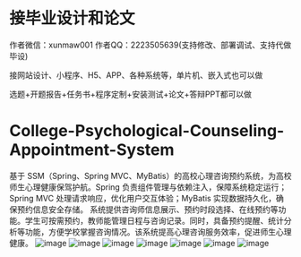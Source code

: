 # 接毕业设计和论文
作者微信：xunmaw001  作者QQ：2223505639(支持修改、部署调试、支持代做毕设)

接网站设计、小程序、H5、APP、各种系统等，单片机、嵌入式也可以做

选题+开题报告+任务书+程序定制+安装测试+论文+答辩PPT都可以做
# College-Psychological-Counseling-Appointment-System
基于 SSM（Spring、Spring MVC、MyBatis）的高校心理咨询预约系统，为高校师生心理健康保驾护航。Spring 负责组件管理与依赖注入，保障系统稳定运行；Spring MVC 处理请求响应，优化用户交互体验；MyBatis 实现数据持久化，确保预约信息安全存储。  系统提供咨询师信息展示、预约时段选择、在线预约等功能。学生可按需预约，教师能管理日程与咨询记录。同时，具备预约提醒、统计分析等功能，方便学校掌握咨询情况。该系统提高心理咨询服务效率，促进师生心理健康。 
![image](https://github.com/user-attachments/assets/34497f4e-2f86-4bf8-9084-ae1ee6799f7e)
![image](https://github.com/user-attachments/assets/f3267106-1377-4ee0-b57e-29c2eb38c872)
![image](https://github.com/user-attachments/assets/ff5a79b7-c5be-41a6-95e2-a3910e267dd5)
![image](https://github.com/user-attachments/assets/2ceaee47-b5f6-4c53-9887-5c4d6ef42516)
![image](https://github.com/user-attachments/assets/86e06987-4c53-4fb6-adaa-641ff086fe15)
![image](https://github.com/user-attachments/assets/730986aa-c528-4302-b896-b500731552c3)
![image](https://github.com/user-attachments/assets/2ea9af22-aef3-4e8c-9cb4-b23395d903b2)
